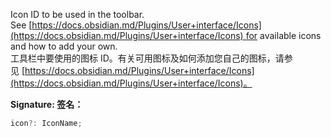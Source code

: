 
Icon ID to be used in the toolbar. See [https://docs.obsidian.md/Plugins/User+interface/Icons](https://docs.obsidian.md/Plugins/User+interface/Icons) for available icons and how to add your own.  
工具栏中要使用的图标 ID。有关可用图标及如何添加您自己的图标，请参见 [https://docs.obsidian.md/Plugins/User+interface/Icons](https://docs.obsidian.md/Plugins/User+interface/Icons)。

**Signature: 签名：**

```typescript
icon?: IconName;
```
